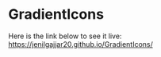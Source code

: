 # GradientIcons

Here is the link below to see it live:  https://jenilgajjar20.github.io/GradientIcons/
